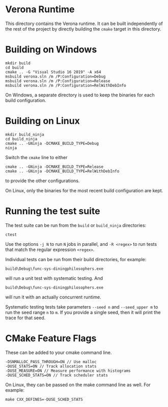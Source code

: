 # Verona Runtime

This directory contains the Verona runtime. It can be built independently of the
rest of the project by directly building the `cmake` target in this directory.

# Building on Windows

```
mkdir build
cd build
cmake .. -G "Visual Studio 16 2019" -A x64
msbuild verona.sln /m /P:Configuration=Debug
msbuild verona.sln /m /P:Configuration=Release
msbuild verona.sln /m /P:Configuration=RelWithDebInfo
```

On Windows, a separate directory is used to keep the binaries for each build configuration.


# Building on Linux

```
mkdir build_ninja
cd build_ninja
cmake .. -GNinja -DCMAKE_BUILD_TYPE=Debug
ninja
```

Switch the `cmake` line to either
```
cmake .. -GNinja -DCMAKE_BUILD_TYPE=Release
cmake .. -GNinja -DCMAKE_BUILD_TYPE=RelWithDebInfo
```
to provide the other configurations.

On Linux, only the binaries for the most recent build configuration are kept.


# Running the test suite

The test suite can be run from the `build` or `build_ninja` directories:
```
ctest
```

Use the options `-j N` to run `N` jobs in parallel, and `-R <regex>` to run
tests that match the regular expression `<regex>`.

Individual tests can be run from their build directories, for example:
```
build\Debug\func-sys-diningphilosophers.exe
```
will run a unit test with systematic testing. And
```
build\Debug\func-sys-diningphilosophers.exe
```
will run it with an actually concurrent runtime. 

Systematic testing tests take parameters `--seed n` and `--seed_upper m` to run
the seed range `n` to `m`. If you provide a single seed, then it will print the
trace for that seed.


# CMake Feature Flags

These can be added to your cmake command line.

```
-DSNMALLOC_PASS_THROUGH=ON // Use malloc
-DUSE_STATS=ON // Track allocation stats
-DUSE_MEASURE=ON // Measure performance with histograms
-DUSE_SCHED_STATS=ON // Track scheduler stats
```

On Linux, they can be passed on the make command line as well. For example:

```
make CXX_DEFINES=-DUSE_SCHED_STATS
```
